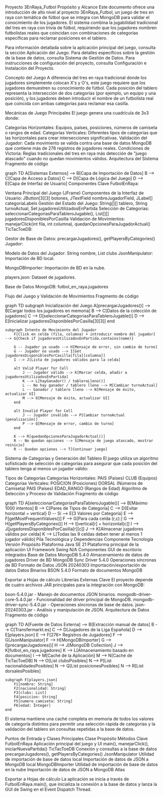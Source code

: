 Proyecto 3EnRaya_Futbol
Propósito y Alcance
Este documento ofrece una introducción de alto nivel al proyecto 3EnRaya_Futbol, un juego de tres en raya con temática de fútbol que se integra con MongoDB para validar el conocimiento de los jugadores. El sistema combina la jugabilidad tradicional del tres en raya con trivia de fútbol, requiriendo que los jugadores nombren futbolistas reales que coincidan con combinaciones de categorías específicas para reclamar posiciones en el tablero.

Para información detallada sobre la aplicación principal del juego, consulta la sección Aplicación del Juego. Para detalles específicos sobre la gestión de la base de datos, consulta Sistema de Gestión de Datos. Para instrucciones de configuración del proyecto, consulta Configuración e Instalación del Proyecto.

Concepto del Juego
A diferencia del tres en raya tradicional donde los jugadores simplemente colocan X's y O's, este juego requiere que los jugadores demuestren su conocimiento de fútbol. Cada posición del tablero representa la intersección de dos categorías (por ejemplo, un equipo y una posición), y los jugadores deben introducir el nombre de un futbolista real que coincida con ambas categorías para reclamar esa casilla.

Mecánicas de Juego Principales
El juego genera una cuadrícula de 3x3 donde:

Categorías Horizontales: Equipos, países, posiciones, números de camiseta o rangos de edad.
Categorías Verticales: Diferentes tipos de categorías que las horizontales para crear intersecciones significativas.
Validación del Jugador: Cada movimiento se valida contra una base de datos MongoDB que contiene más de 276 registros de jugadores reales.
Condiciones de Victoria: Reglas tradicionales del tres en raya más detección de "juego atascado" cuando no quedan movimientos válidos.
Arquitectura del Sistema
Fragmento de código

graph TD
    A[Sistemas Externos] --> B[Capa de Importación de Datos]
    B --> C[Capa de Acceso a Datos]
    C --> D[Capa de Lógica del Juego]
    D --> E[Capa de Interfaz de Usuario]
Componentes Clave
FutbolEnRaya:

Ventana Principal del Juego (JFrame)
Componentes de la Interfaz de Usuario: JButton[3][3] botones, JTextField nombreJugadorField, JLabel[] categoriaLabels
Gestión del Estado del Juego: String[][] tablero, String turnoActual, Set jugadoresUtilizadosEnPartida
Selección de Categorías: seleccionarCategoriasParaTableroJugable(), List[][] jugadoresDisponiblesPorCasilla
Validación de Movimientos: manejarClick(int fila, int columna), quedanOpcionesParaJugadorActual()
TicTacToeDB:

Gestor de Base de Datos: precargarJugadores(), getPlayersByCategories()
Jugador:

Modelo de Datos del Jugador: String nombre, List clubs
JsonManipulator: Importación de BD local.

MongoDBImporter: Importación de BD en la nube.

players.json: Dataset de jugadores.

Base de Datos MongoDB: futbol_en_raya.jugadores

Flujo del Juego y Validación de Movimientos
Fragmento de código

graph TD
    subgraph Inicialización del Juego
        A[precargarJugadores()] --> B[Cargar todos los jugadores en memoria]
        B --> C[Datos de la colección de jugadores]
        C --> D[seleccionarCategoriasParaTableroJugable()]
        D --> E[Inicializar jugadoresDisponiblesPorCasilla[3][3]]
    end

    subgraph Intento de Movimiento del Jugador
        F[Click en celda (fila, columna) + introducir nombre del jugador] --> G{Check if jugadoresUtilizadosEnPartida.contains(name)}

        G -- Jugador ya usado --> H[Mensaje de error, sin cambio de turno]
        G -- Jugador no usado --> I[Get jugadoresDisponiblesPorCasilla[fila][columna]]
        I --> J[Lista de jugadores válidos para la celda]

        alt Valid Player for Cell
            J -- Jugador válido --> K[Marcar celda, añadir a jugadoresUtilizadosEnPartida]
            K --> L[hayGanador() / tableroLleno()]
            L -- No hay ganador / tablero lleno --> M[Cambiar turnoActual]
            L -- Ganador / tablero lleno --> N[Mensaje de éxito, actualizar UI]
            M --> O[Mensaje de éxito, actualizar UI]
        end

        alt Invalid Player for Cell
            J -- Jugador inválido --> P[Cambiar turnoActual (penalización)]
            P --> Q[Mensaje de error, cambio de turno]
        end

        K --> R[quedanOpcionesParaJugadorActual()]
        R -- No quedan opciones --> S[Mensaje de juego atascado, mostrar reinicio]
        R -- Quedan opciones --> T[Continuar juego]
Sistema de Categorías y Generación del Tablero
El juego utiliza un algoritmo sofisticado de selección de categorías para asegurar que cada posición del tablero tenga al menos un jugador válido:

Tipos de Categorías
Categorías Horizontales:
PAIS (Países)
CLUB (Equipos)
Categorías Verticales:
POSICION (Posiciones)
DORSAL (Números de Camiseta)
PAIS (Países)
EDAD_RANGO (Rangos de Edad)
Algoritmo de Selección y Proceso de Validación
Fragmento de código

graph TD
    A[seleccionarCategoriasParaTableroJugable()] --> B[Máximo 1000 intentos]
    B --> C[Pares de Tipos de Categoría]
    C --> D{Evitar horizontal = vertical}
    D -- Sí --> E[3 Valores por Categoría]
    E --> F[getMostFrequentValues()]
    F --> G[Para cada celda (r,c):]
    G --> H[getPlayersByCategories()]
    H --> I[vertical[r] + horizontal[c]]
    I --> J[jugadoresDisponiblesPorCasilla[r][c]]
    J --> K[Almacenar jugadores válidos por celda]
    K --> L[Todas las 9 celdas deben tener al menos 1 jugador válido]
Pila Tecnológica y Dependencias
Componente	Tecnología	Versión	Propósito
Plataforma	Java SE	21	Plataforma principal de la aplicación
UI Framework	Swing	N/A	Componentes GUI de escritorio integrados
Base de Datos	MongoDB	5.4.0	Almacenamiento de datos de jugadores
Driver de BD	MongoDB Sync Driver	5.4.0	Operaciones síncronas de BD
Formato de Datos	JSON	20240303	Importación/exportación de datos
Datos Binarios	BSON	5.4.0	Formato de documentos MongoDB

Exportar a Hojas de cálculo
Librerías Externas Clave
El proyecto depende de cuatro archivos JAR principales para la integración con MongoDB:

bson-5.4.0.jar - Manejo de documentos JSON binarios.
mongodb-driver-core-5.4.0.jar - Funcionalidad del driver principal de MongoDB.
mongodb-driver-sync-5.4.0.jar - Operaciones síncronas de base de datos.
json-20240303.jar - Análisis y manipulación de JSON.
Arquitectura de Datos
Fragmento de código

graph TD
    A[Fuente de Datos Externa] --> B[Extracción manual de datos]
    B --> C[Transfermarkt.es]
    C --> D[Jugadores de la Liga Española]
    D --> E[players.json]
    E --> F[276+ Registros de Jugadores]
    F --> G[JsonManipulator]
    F --> H[MongoDBImporter]
    G --> I[precargarJugadores()]
    H --> J[MongoDB Collection]
    J --> K[futbol_en_raya.jugadores]
    K --> L[Almacenamiento basado en documentos]
    I --> M[Caché de la Aplicación]
    M --> N[Caché de TicTacToeDB]
    N --> O[List clubsPosibles]
    N --> P[List nacionalidadesPosibles]
    N --> Q[List posicionesPosibles]
    N --> R[List dorsalesPosibles]

    subgraph F[players.json]
        F1[nombre: String]
        F2[nacionalidad: String]
        F3[clubs: List]
        F4[posicion: String]
        F5[numero_camiseta: String]
        F6[edad: Integer]
    end
El sistema mantiene una caché completa en memoria de todos los valores de categoría distintos para permitir una selección rápida de categorías y la validación del tablero sin consultas repetidas a la base de datos.

Puntos de Entrada y Clases Principales
Clase	Propósito	Métodos Clave
FutbolEnRaya	Aplicación principal del juego y UI	main(), manejarClick(), iniciarNuevaPartida()
TicTacToeDB	Conexión y consultas a la base de datos	precargarJugadores(), getPlayersByCategories()
JsonManipulator	Utilidad de importación de base de datos local	Importación de datos de JSON a MongoDB local
MongoDBImporter	Utilidad de importación de base de datos en la nube	Importación de datos de JSON a MongoDB Atlas

Exportar a Hojas de cálculo
La aplicación se inicia a través de FutbolEnRaya.main(), que inicializa la conexión a la base de datos y lanza la GUI de Swing en el Event Dispatch Thread.






